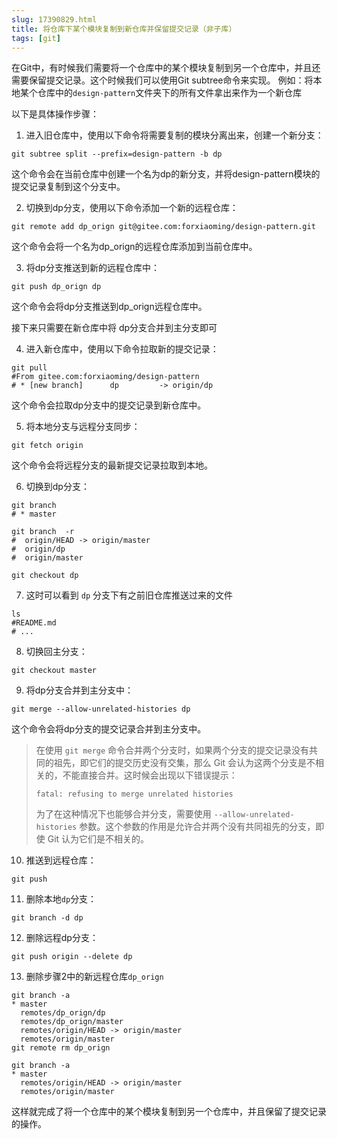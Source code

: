 ```yaml
---
slug: 17390829.html
title: 将仓库下某个模块复制到新仓库并保留提交记录（非子库）
tags: [git]
---
```


在Git中，有时候我们需要将一个仓库中的某个模块复制到另一个仓库中，并且还需要保留提交记录。这个时候我们可以使用Git subtree命令来实现。
例如：将本地某个仓库中的```design-pattern```文件夹下的所有文件拿出来作为一个新仓库
<!-- truncate -->
以下是具体操作步骤：

1. 进入旧仓库中，使用以下命令将需要复制的模块分离出来，创建一个新分支：

```shell
git subtree split --prefix=design-pattern -b dp
```

这个命令会在当前仓库中创建一个名为dp的新分支，并将design-pattern模块的提交记录复制到这个分支中。

2. 切换到dp分支，使用以下命令添加一个新的远程仓库：

```shell
git remote add dp_orign git@gitee.com:forxiaoming/design-pattern.git
```

这个命令会将一个名为dp_orign的远程仓库添加到当前仓库中。

3. 将dp分支推送到新的远程仓库中：

```shell
git push dp_orign dp
```

这个命令会将dp分支推送到dp_orign远程仓库中。

接下来只需要在新仓库中将 dp分支合并到主分支即可

4. 进入新仓库中，使用以下命令拉取新的提交记录：

```shell
git pull
#From gitee.com:forxiaoming/design-pattern
# * [new branch]      dp         -> origin/dp

```

这个命令会拉取dp分支中的提交记录到新仓库中。

5. 将本地分支与远程分支同步：

```shell
git fetch origin
```

这个命令会将远程分支的最新提交记录拉取到本地。

6. 切换到dp分支：

```shell
git branch
# * master

git branch  -r
#  origin/HEAD -> origin/master
#  origin/dp
#  origin/master

git checkout dp
```

7. 这时可以看到 ```dp``` 分支下有之前旧仓库推送过来的文件

```shell
ls
#README.md
# ...
```

8. 切换回主分支：

```shell
git checkout master
```

9. 将dp分支合并到主分支中：

```shell
git merge --allow-unrelated-histories dp
```

这个命令会将dp分支的提交记录合并到主分支中。

> 在使用 `git merge` 命令合并两个分支时，如果两个分支的提交记录没有共同的祖先，即它们的提交历史没有交集，那么 Git 会认为这两个分支是不相关的，不能直接合并。这时候会出现以下错误提示：
> ```
> fatal: refusing to merge unrelated histories
> ```
> 为了在这种情况下也能够合并分支，需要使用 `--allow-unrelated-histories` 参数。这个参数的作用是允许合并两个没有共同祖先的分支，即使 Git 认为它们是不相关的。

10. 推送到远程仓库：

```shell
git push
```

11. 删除本地```dp```分支：

```shell
git branch -d dp
```

12. 删除远程dp分支：

```shell
git push origin --delete dp
```

13. 删除步骤2中的新远程仓库`dp_orign`
```shell
git branch -a
* master
  remotes/dp_orign/dp
  remotes/dp_orign/master
  remotes/origin/HEAD -> origin/master
  remotes/origin/master
git remote rm dp_orign

git branch -a
* master
  remotes/origin/HEAD -> origin/master
  remotes/origin/master
```
这样就完成了将一个仓库中的某个模块复制到另一个仓库中，并且保留了提交记录的操作。